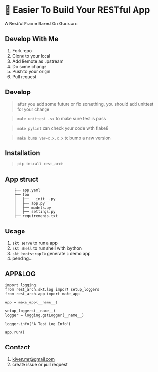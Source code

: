 # :punch: Easier To Build Your RESTful App
A Restful Frame Based On Gunicorn

## Develop With Me
1. Fork repo
2. Clone to your local
3. Add Remote as upstream
4. Do some change
5. Push to your origin
6. Pull request

## Develop
> after you add some future or fix something, you should add unittest for your change

> `make unittest -sx` to make sure test is pass

> `make pylint` can check your code with flake8

> `make bump ver=x.x.x.x` to bump a new version

## Installation
> `pip install rest_arch`

## App struct

        ├── app.yaml
        ├── foo
        │   ├── __init__.py
        │   ├── app.py
        │   ├── models.py
        │   ├── settings.py
        ├── requirements.txt

## Usage
1. `skt serve` to run a app
2. `skt shell` to run shell with ipython
3. `skt bootstrap` to generate a demo app
4. pending...

## APP&LOG

    import logging
    from rest_arch.skt.log import setup_loggers
    from rest_arch.app import make_app

    app = make_app(__name__)

    setup_loggers(__name__)
    logger = logging.getLogger(__name__)

    logger.info('A Test Log Info')

    app.run()

## Contact
1. kiven.mr@gmail.com
2. create issue or pull request
